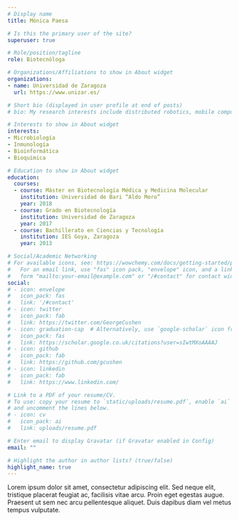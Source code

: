 ```yaml
---
# Display name
title: Mónica Paesa

# Is this the primary user of the site?
superuser: true

# Role/position/tagline
role: Biotecnóloga

# Organizations/Affiliations to show in About widget
organizations:
- name: Universidad de Zaragoza
  url: https://www.unizar.es/

# Short bio (displayed in user profile at end of posts)
# bio: My research interests include distributed robotics, mobile computing and programmable matter.

# Interests to show in About widget
interests:
- Microbiología
- Inmunología
- Bioinformática
- Bioquímica

# Education to show in About widget
education:
  courses:
  - course: Máster en Biotecnología Médica y Medicina Molecular
    institution: Universidad de Bari “Aldo Moro”
    year: 2018
  - course: Grado en Biotecnología
    institution: Universidad de Zaragoza
    year: 2017
  - course: Bachillerato en Ciencias y Tecnología
    institution: IES Goya, Zaragoza
    year: 2013

# Social/Academic Networking
# For available icons, see: https://wowchemy.com/docs/getting-started/page-builder/#icons
#   For an email link, use "fas" icon pack, "envelope" icon, and a link in the
#   form "mailto:your-email@example.com" or "/#contact" for contact widget.
social:
# - icon: envelope
#   icon_pack: fas
#   link: '/#contact'
# - icon: twitter
#   icon_pack: fab
#   link: https://twitter.com/GeorgeCushen
# - icon: graduation-cap  # Alternatively, use `google-scholar` icon from `ai` icon pack
#   icon_pack: fas
#   link: https://scholar.google.co.uk/citations?user=sIwtMXoAAAAJ
# - icon: github
#   icon_pack: fab
#   link: https://github.com/gcushen
# - icon: linkedin
#   icon_pack: fab
#   link: https://www.linkedin.com/

# Link to a PDF of your resume/CV.
# To use: copy your resume to `static/uploads/resume.pdf`, enable `ai` icons in `params.toml`, 
# and uncomment the lines below.
# - icon: cv
#   icon_pack: ai
#   link: uploads/resume.pdf

# Enter email to display Gravatar (if Gravatar enabled in Config)
email: ""

# Highlight the author in author lists? (true/false)
highlight_name: true
---
```


Lorem ipsum dolor sit amet, consectetur adipiscing elit. Sed neque elit, tristique placerat feugiat ac, facilisis vitae arcu. Proin eget egestas augue. Praesent ut sem nec arcu pellentesque aliquet. Duis dapibus diam vel metus tempus vulputate.
